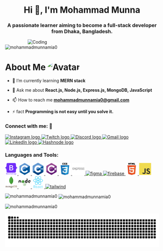 <h1 align="center">Hi 👋, I'm Mohammad Munna</h1>
<h3 align="center">A passionate learner aiming to become a full-stack developer from Dhaka, Bangladesh.</h3>
<img align="right" alt="Coding" width ="430" hight="320" src="https://i.ibb.co.com/87RcWb3/Programmer.gif">

<p align="left"> <img src="https://komarev.com/ghpvc/?username=mohammadmunnamia0&label=Profile%20views&color=0e75b6&style=flat" alt="mohammadmunnamia0" /> </p>

<h1>About Me
<img src="https://camo.githubusercontent.com/2f611d1c70a7596bf6a0c6fa6bd14416758c33fb6a6bb7d7b66083d431855824/68747470733a2f2f6d65646961322e67697068792e636f6d2f6d656469612f5a474870577a644f456b4d4b74774c7164632f67697068792e6769663f6369643d656366303565343761306e336769316266716e74716d6f62386739616964316f796a327772336473336d67373030626c267269643d67697068792e676966" alt="Avatar" style="width: 100px; height: 100px; border-radius: 50%;">

</h1>


- 🌱 I’m currently learning **MERN stack**

- 💬 Ask me about **React.js, Node.js, Express.js, MongoDB, JavaScript**

- 📫 How to reach me **mohammadmunnamia0@gmail.com**

- ⚡ fact **Programming is not easy until you solve it.**

<h3 align="left">Connect with me: 🤗</h3>
<div align="left">
<!--   <img src="https://img.shields.io/static/v1?message=Youtube&logo=youtube&label=&color=FF0000&logoColor=white&labelColor=&style=for-the-badge" height="35" alt="youtube logo"  /> -->
  
<a href="https://instagram.com/yourusername" target="_blank" rel="noopener noreferrer">
    <img src="https://img.shields.io/static/v1?message=Instagram&logo=instagram&label=&color=E4405F&logoColor=white&labelColor=&style=for-the-badge" height="35" alt="Instagram logo" />
  </a>
  <a href="https://twitch.tv/yourusername" target="_blank" rel="noopener noreferrer">
    <img src="https://img.shields.io/static/v1?message=Twitch&logo=twitch&label=&color=9146FF&logoColor=white&labelColor=&style=for-the-badge" height="35" alt="Twitch logo" />
  </a>
  <a href="https://discord.gg/yourinvitecode" target="_blank" rel="noopener noreferrer">
    <img src="https://img.shields.io/static/v1?message=Discord&logo=discord&label=&color=7289DA&logoColor=white&labelColor=&style=for-the-badge" height="35" alt="Discord logo" />
  </a>
  <a href="mailto:mohammadmunnamia0@gmail.com" target="_blank" rel="noopener noreferrer">
    <img src="https://img.shields.io/static/v1?message=Gmail&logo=gmail&label=&color=D14836&logoColor=white&labelColor=&style=for-the-badge" height="35" alt="Gmail logo" />
  </a>
  <a href="https://linkedin.com/in/yourusername" target="_blank" rel="noopener noreferrer">
    <img src="https://img.shields.io/static/v1?message=LinkedIn&logo=linkedin&label=&color=0077B5&logoColor=white&labelColor=&style=for-the-badge" height="35" alt="LinkedIn logo" />
  </a>
  <a href="https://hashnode.com/@yourusername" target="_blank" rel="noopener noreferrer">
    <img src="https://cdn.hashnode.com/res/hashnode/image/upload/v1647238515419/g8ALIWNWW.png" height="35" alt="Hashnode logo" />
  </a>

</div>
<p align="left">
</p>

<h3 align="left">Languages and Tools:</h3>
<p align="left"> <a href="https://getbootstrap.com" target="_blank" rel="noreferrer"> <img src="https://raw.githubusercontent.com/devicons/devicon/master/icons/bootstrap/bootstrap-plain-wordmark.svg" alt="bootstrap" width="40" height="40"/> </a> <a href="https://www.cprogramming.com/" target="_blank" rel="noreferrer"> <img src="https://raw.githubusercontent.com/devicons/devicon/master/icons/c/c-original.svg" alt="c" width="40" height="40"/> </a> <a href="https://www.w3schools.com/cpp/" target="_blank" rel="noreferrer"> <img src="https://raw.githubusercontent.com/devicons/devicon/master/icons/cplusplus/cplusplus-original.svg" alt="cplusplus" width="40" height="40"/> </a> <a href="https://www.w3schools.com/cs/" target="_blank" rel="noreferrer"> <img src="https://raw.githubusercontent.com/devicons/devicon/master/icons/csharp/csharp-original.svg" alt="csharp" width="40" height="40"/> </a> <a href="https://www.w3schools.com/css/" target="_blank" rel="noreferrer"> <img src="https://raw.githubusercontent.com/devicons/devicon/master/icons/css3/css3-original-wordmark.svg" alt="css3" width="40" height="40"/> </a> <a href="https://expressjs.com" target="_blank" rel="noreferrer"> <img src="https://raw.githubusercontent.com/devicons/devicon/master/icons/express/express-original-wordmark.svg" alt="express" width="40" height="40"/> </a> <a href="https://www.figma.com/" target="_blank" rel="noreferrer"> <img src="https://www.vectorlogo.zone/logos/figma/figma-icon.svg" alt="figma" width="40" height="40"/> </a> <a href="https://firebase.google.com/" target="_blank" rel="noreferrer"> <img src="https://www.vectorlogo.zone/logos/firebase/firebase-icon.svg" alt="firebase" width="40" height="40"/> </a> <a href="https://www.w3.org/html/" target="_blank" rel="noreferrer"> <img src="https://raw.githubusercontent.com/devicons/devicon/master/icons/html5/html5-original-wordmark.svg" alt="html5" width="40" height="40"/> </a> <a href="https://developer.mozilla.org/en-US/docs/Web/JavaScript" target="_blank" rel="noreferrer"> <img src="https://raw.githubusercontent.com/devicons/devicon/master/icons/javascript/javascript-original.svg" alt="javascript" width="40" height="40"/> </a> <a href="https://www.mongodb.com/" target="_blank" rel="noreferrer"> <img src="https://raw.githubusercontent.com/devicons/devicon/master/icons/mongodb/mongodb-original-wordmark.svg" alt="mongodb" width="40" height="40"/> </a> <a href="https://nodejs.org" target="_blank" rel="noreferrer"> <img src="https://raw.githubusercontent.com/devicons/devicon/master/icons/nodejs/nodejs-original-wordmark.svg" alt="nodejs" width="40" height="40"/> </a> <a href="https://reactjs.org/" target="_blank" rel="noreferrer"> <img src="https://raw.githubusercontent.com/devicons/devicon/master/icons/react/react-original-wordmark.svg" alt="react" width="40" height="40"/> </a> <a href="https://tailwindcss.com/" target="_blank" rel="noreferrer"> <img src="https://www.vectorlogo.zone/logos/tailwindcss/tailwindcss-icon.svg" alt="tailwind" width="40" height="40"/> </a> </p>


<p><img align="left" src="https://github-readme-stats.vercel.app/api/top-langs?username=mohammadmunnamia0&show_icons=true&locale=en&layout=compact" alt="mohammadmunnamia0" /></p>

<p>&nbsp;<img align="center" src="https://github-readme-stats.vercel.app/api?username=mohammadmunnamia0&show_icons=true&locale=en" alt="mohammadmunnamia0" /></p>

<p><img align="center" src="https://github-readme-streak-stats.herokuapp.com/?user=mohammadmunnamia0&" alt="mohammadmunnamia0" /></p>



![snake gif](https://github.com/mohammadmunnamia0/mohammadmunnamia0/blob/output/github-contribution-grid-snake-white.svg)
